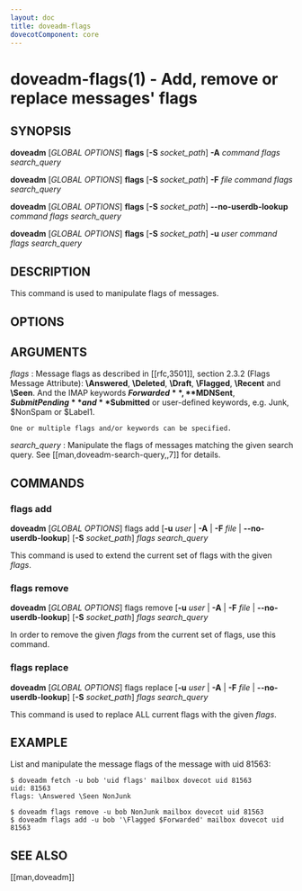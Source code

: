```yaml
---
layout: doc
title: doveadm-flags
dovecotComponent: core
---
```


# doveadm-flags(1) - Add, remove or replace messages' flags

## SYNOPSIS

**doveadm** [*GLOBAL OPTIONS*] **flags** [**-S** *socket_path*] **-A** *command flags* *search_query*

**doveadm** [*GLOBAL OPTIONS*] **flags** [**-S** *socket_path*] **-F** *file* *command flags* *search_query*

**doveadm** [*GLOBAL OPTIONS*] **flags** [**-S** *socket_path*] **\-\-no-userdb-lookup** *command flags* *search_query*

**doveadm** [*GLOBAL OPTIONS*] **flags** [**-S** *socket_path*] **-u** *user* *command flags* *search_query*

## DESCRIPTION

This command is used to manipulate flags of messages.

<!-- @include: global-options.inc -->

## OPTIONS

<!-- @include: option-A.inc -->

<!-- @include: option-F-file.inc -->

<!-- @include: option-no-userdb-lookup.inc -->

<!-- @include: option-S-socket.inc -->

<!-- @include: option-u-user.inc -->

## ARGUMENTS

*flags*
:   Message flags as described in [[rfc,3501]], section 2.3.2 (Flags
    Message Attribute): **\\Answered**, **\\Deleted**, **\\Draft**,
    **\\Flagged**, **\\Recent** and **\\Seen**. And the IMAP keywords
    **$Forwarded**, **$MDNSent**, **$SubmitPending** and **$Submitted**
    or user-defined keywords, e.g. Junk, $NonSpam or $Label1.

    One or multiple flags and/or keywords can be specified.

*search_query*
:   Manipulate the flags of messages matching the given search query. See
    [[man,doveadm-search-query,,7]] for details.

## COMMANDS

### flags add

**doveadm** [*GLOBAL OPTIONS*] flags add [**-u** *user* | **-A** | **-F** *file* | **\-\-no-userdb-lookup**] [**-S** *socket_path*] *flags search_query*

This command is used to extend the current set of flags with the given
*flags*.

### flags remove

**doveadm** [*GLOBAL OPTIONS*] flags remove [**-u** *user* | **-A** | **-F** *file* | **\-\-no-userdb-lookup**] [**-S** *socket_path*] *flags search_query*

In order to remove the given *flags* from the current set of flags, use
this command.

### flags replace

**doveadm** [*GLOBAL OPTIONS*] flags replace [**-u** *user* | **-A** | **-F** *file* | **\-\-no-userdb-lookup**] [**-S** *socket_path*] *flags search_query*

This command is used to replace ALL current flags with the given
*flags*.

## EXAMPLE

List and manipulate the message flags of the message with uid 81563:

```console
$ doveadm fetch -u bob 'uid flags' mailbox dovecot uid 81563
uid: 81563
flags: \Answered \Seen NonJunk

$ doveadm flags remove -u bob NonJunk mailbox dovecot uid 81563
$ doveadm flags add -u bob '\Flagged $Forwarded' mailbox dovecot uid 81563
```

<!-- @include: reporting-bugs.inc -->

## SEE ALSO

[[man,doveadm]]

